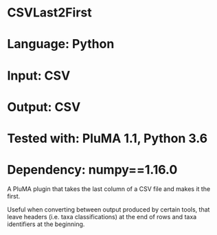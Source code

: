 # CSVLast2First
# Language: Python
# Input: CSV
# Output: CSV
# Tested with: PluMA 1.1, Python 3.6
# Dependency: numpy==1.16.0

A PluMA plugin that takes the last column of a CSV file and
makes it the first.

Useful when converting between output produced by certain tools,
that leave headers (i.e. taxa classifications) at the end of rows
and taxa identifiers at the beginning.
